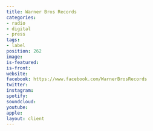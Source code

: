 ```yaml
---
title: Warner Bros Records
categories:
- radio
- digital
- press
tags:
- label
position: 262
image: 
is-featured: 
is-front: 
website: 
facebook: https://www.facebook.com/WarnerBrosRecords
twitter: 
instagram: 
spotify: 
soundcloud: 
youtube: 
apple: 
layout: client
---
```


